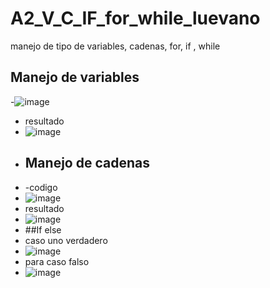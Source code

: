 # A2_V_C_IF_for_while_luevano
manejo de tipo de variables, cadenas, for, if , while
## Manejo de variables
-![image](https://github.com/user-attachments/assets/b35f203e-c29d-4f2c-b3d1-33cf7652928b)
- resultado
- ![image](https://github.com/user-attachments/assets/abfdc7c7-d9a8-4f3e-9732-a22eb6248eff)
- ## Manejo de cadenas
- -codigo
- ![image](https://github.com/user-attachments/assets/368daa0b-dd43-4e02-b8c3-ec5041786253)
- resultado
- ![image](https://github.com/user-attachments/assets/62fa1a8a-68e2-4e95-ba2b-c824981bbe5f)
- ##If else
- caso uno verdadero
- ![image](https://github.com/user-attachments/assets/73a2dd6b-83b8-47a7-a9ea-1108e9c996e0)
-  para caso falso
-  ![image](https://github.com/user-attachments/assets/4ee96b01-eedb-4c61-aae7-3e5d1da2f21d)





